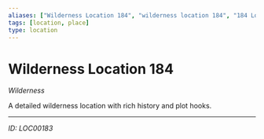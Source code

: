 ```yaml
---
aliases: ["Wilderness Location 184", "wilderness location 184", "184 Location Wilderness"]
tags: [location, place]
type: location
---
```


# Wilderness Location 184

*Wilderness*

A detailed wilderness location with rich history and plot hooks.

---
*ID: LOC00183*